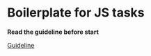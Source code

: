 # Boilerplate for JS tasks

**Read the guideline before start**

[Guideline](https://github.com/mate-academy/js_task-guideline/blob/master/README.md)
